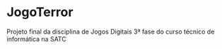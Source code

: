 # JogoTerror
Projeto final da disciplina de Jogos Digitais 3ª fase do curso técnico de informática na SATC
